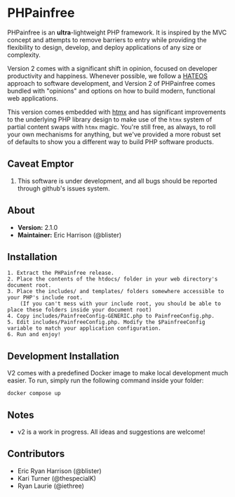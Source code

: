 PHPainfree
==========

PHPainfree is an **ultra**-lightweight PHP framework. It is inspired by the
MVC concept and attempts to remove barriers to entry while providing the
flexibility to design, develop, and deploy applications of any size or
complexity.

Version 2 comes with a significant shift in opinion, focused on developer
productivity and happiness. Whenever possible, we follow a [HATEOS](https://en.wikipedia.org/wiki/HATEOAS)
approach to software development, and Version 2 of PHPainfree comes bundled
with "opinions" and options on how to build modern, functional web applications.

This version comes embedded with [htmx](https://htmx.org) and has significant
improvements to the underlying PHP library design to make use of the `htmx` 
system of partial content swaps with `htmx` magic. You're still free, as always,
to roll your own mechanisms for anything, but we've provided a more robust
set of defaults to show you a different way to build PHP software products.

Caveat Emptor
-------------

1. This software is under development, and all bugs should be reported through github's issues system.


About
-----
+ **Version:** 2.1.0
+ **Maintainer:** Eric Harrison (@blister)

Installation
------------
	1. Extract the PHPainfree release.
	2. Place the contents of the htdocs/ folder in your web directory's document root.
	3. Place the includes/ and templates/ folders somewhere accessible to your PHP's include root.
		(If you can't mess with your include root, you should be able to place these folders inside your document root)
	4. Copy includes/PainfreeConfig-GENERIC.php to PainfreeConfig.php.
	5. Edit includes/PainfreeConfig.php. Modify the $PainfreeConfig variable to match your application configuration.
	6. Run and enjoy!

Development Installation
------------------------
V2 comes with a predefined Docker image to make local development much easier.
To run, simply run the following command inside your folder:
```console
docker compose up
```

Notes
-----

- v2 is a work in progress. All ideas and suggestions are welcome!

Contributors
------------
- Eric Ryan Harrison (@blister)  
- Kari Turner (@thespecialK)
- Ryan Laurie (@iethree)
